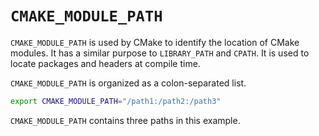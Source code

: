 # `CMAKE_MODULE_PATH`

`CMAKE_MODULE_PATH` is used by CMake to identify the location of CMake modules.
It has a similar purpose to `LIBRARY_PATH` and `CPATH`. It is used to locate packages
and headers at compile time.

`CMAKE_MODULE_PATH` is organized as a colon-separated list.

```bash
export CMAKE_MODULE_PATH="/path1:/path2:/path3"
```

`CMAKE_MODULE_PATH` contains three paths in this example.
